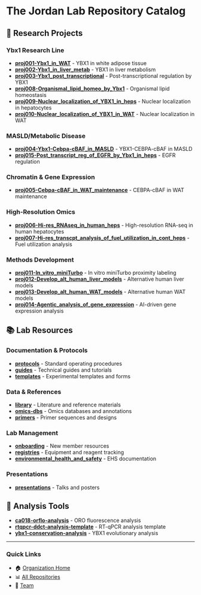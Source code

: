# The Jordan Lab Repository Catalog

## 🧬 Research Projects

### Ybx1 Research Line
- [**proj001-Ybx1_in_WAT**](https://github.com/the-jordan-lab/proj001-Ybx1_in_WAT) - YBX1 in white adipose tissue
- [**proj002-Ybx1_in_liver_metab**](https://github.com/the-jordan-lab/proj002-Ybx1_in_liver_metab) - YBX1 in liver metabolism
- [**proj003-Ybx1_post_transcriptional**](https://github.com/the-jordan-lab/proj003-Ybx1_post_transcriptional) - Post-transcriptional regulation by YBX1
- [**proj008-Organismal_lipid_homeo_by_Ybx1**](https://github.com/the-jordan-lab/proj008-Organismal_lipid_homeo_by_Ybx1) - Organismal lipid homeostasis
- [**proj009-Nuclear_localization_of_YBX1_in_heps**](https://github.com/the-jordan-lab/proj009-Nuclear_localization_of_YBX1_in_heps) - Nuclear localization in hepatocytes
- [**proj010-Nuclear_localization_of_YBX1_in_WAT**](https://github.com/the-jordan-lab/proj010-Nuclear_localization_of_YBX1_in_WAT) - Nuclear localization in WAT

### MASLD/Metabolic Disease
- [**proj004-Ybx1-Cebpa-cBAF_in_MASLD**](https://github.com/the-jordan-lab/proj004-Ybx1-Cebpa-cBAF_in_MASLD) - YBX1-CEBPA-cBAF in MASLD
- [**proj015-Post_transcript_reg_of_EGFR_by_Ybx1_in_heps**](https://github.com/the-jordan-lab/proj015-Post_transcript_reg_of_EGFR_by_Ybx1_in_heps) - EGFR regulation

### Chromatin & Gene Expression
- [**proj005-Cebpa-cBAF_in_WAT_maintenance**](https://github.com/the-jordan-lab/proj005-Cebpa-cBAF_in_WAT_maintenance) - CEBPA-cBAF in WAT maintenance

### High-Resolution Omics
- [**proj006-Hi-res_RNAseq_in_human_heps**](https://github.com/the-jordan-lab/proj006-Hi-res_RNAseq_in_human_heps) - High-resolution RNA-seq in human hepatocytes
- [**proj007-Hi-res_transcpt_analysis_of_fuel_utilization_in_cont_heps**](https://github.com/the-jordan-lab/proj007-Hi-res_transcpt_analysis_of_fuel_utilization_in_cont_heps) - Fuel utilization analysis

### Methods Development
- [**proj011-In_vitro_miniTurbo**](https://github.com/the-jordan-lab/proj011-In_vitro_miniTurbo) - In vitro miniTurbo proximity labeling
- [**proj012-Develop_alt_human_liver_models**](https://github.com/the-jordan-lab/proj012-Develop_alt_human_liver_models) - Alternative human liver models
- [**proj013-Develop_alt_human_WAT_models**](https://github.com/the-jordan-lab/proj013-Develop_alt_human_WAT_models) - Alternative human WAT models
- [**proj014-Agentic_analysis_of_gene_expression**](https://github.com/the-jordan-lab/proj014-Agentic_analysis_of_gene_expression) - AI-driven gene expression analysis

## 📚 Lab Resources

### Documentation & Protocols
- [**protocols**](https://github.com/the-jordan-lab/protocols) - Standard operating procedures
- [**guides**](https://github.com/the-jordan-lab/guides) - Technical guides and tutorials
- [**templates**](https://github.com/the-jordan-lab/templates) - Experimental templates and forms

### Data & References
- [**library**](https://github.com/the-jordan-lab/library) - Literature and reference materials
- [**omics-dbs**](https://github.com/the-jordan-lab/omics-dbs) - Omics databases and annotations
- [**primers**](https://github.com/the-jordan-lab/primers) - Primer sequences and designs

### Lab Management
- [**onboarding**](https://github.com/the-jordan-lab/onboarding) - New member resources
- [**registries**](https://github.com/the-jordan-lab/registries) - Equipment and reagent tracking
- [**environmental_health_and_safety**](https://github.com/the-jordan-lab/environmental_health_and_safety) - EHS documentation

### Presentations
- [**presentations**](https://github.com/the-jordan-lab/presentations) - Talks and posters

## 🧮 Analysis Tools
- [**ca018-orflo-analysis**](https://github.com/the-jordan-lab/ca018-orflo-analysis) - ORO fluorescence analysis
- [**rtqpcr-ddct-analysis-template**](https://github.com/the-jordan-lab/rtqpcr-ddct-analysis-template) - RT-qPCR analysis template
- [**ybx1-conservation-analysis**](https://github.com/the-jordan-lab/ybx1-conservation-analysis) - YBX1 evolutionary analysis

---

### Quick Links
- 🏠 [Organization Home](https://github.com/the-jordan-lab)
- 📊 [All Repositories](https://github.com/orgs/the-jordan-lab/repositories)
- 👥 [Team](https://github.com/orgs/the-jordan-lab/people) 